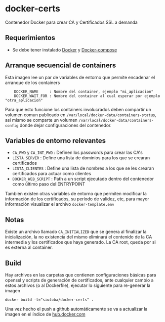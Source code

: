 # docker-certs
Contenedor Docker para crear CA y Certificados SSL a demanda

## Requerimientos
 * Se debe tener instalado [Docker](https://docs.docker.com/installation/) y [Docker-compose](https://docs.docker.com/compose/install/)

## Arranque secuencial de containers

Esta imagen lee un par de variables de entorno que permite encadenar el arranque de los containers
```
    DOCKER_NAME     : Nombre del container, ejemplo "mi_aplicacion"
    DOCKER_WAIT_FOR : Nombre del container al cual esperar por ejemplo "otra_aplicacion"
```

Para que esto funcione los containers involucrados deben compartir un volumen comun publicado en ` /var/local/docker-data/containers-status `, asi mismo se comparte un volumen ` /var/local/docker-data/containers-config ` donde dejar configuraciones del contenedor.

## Variables de entorno relevantes
 * `CA_PWD`  y  `CA_INT_PWD` : Definen los passwords para crear las CA's
 * `LISTA_SERVER` : Define una lista de dominios para los que se crearan certificados
 * `LISTA_CLIENTES` : Define una lista de nombres a los que se les crearan certificados para actuar como clientes
 * `DOCKER_WEB_SCRIPT` : Path a un script ejecutado dentro del contenedor como último paso del ENTRYPOINT
 
 También existen otras variables de entorno que permiten modificar la información de los certificados, su período de validez, etc, para mayor información visualizar el archivo ` docker-template.env `
 
## Notas
Existe un archivo llamado ` CA_INITIALIZED ` que se genera al finalizar la inicialización, la no existencia del mismo eliminará el contenido de la CA intermedia y los certificados que haya generado.
La CA root, queda por si es externa al container.
 
## Build
Hay archivos en las carpetas que contienen configuraciones básicas para openssl y scripts de generación de certificados, ante cualquier cambio a estos archivos (o al Dockerfile), ejecutar lo siguiente para re-generar la imagen

```
docker build -t="siutoba/docker-certs" .
```

Una vez hecho el push a github automáticamente se va a actualizar la imagen en el índice de [hub.docker.com](hub.docker.com)

